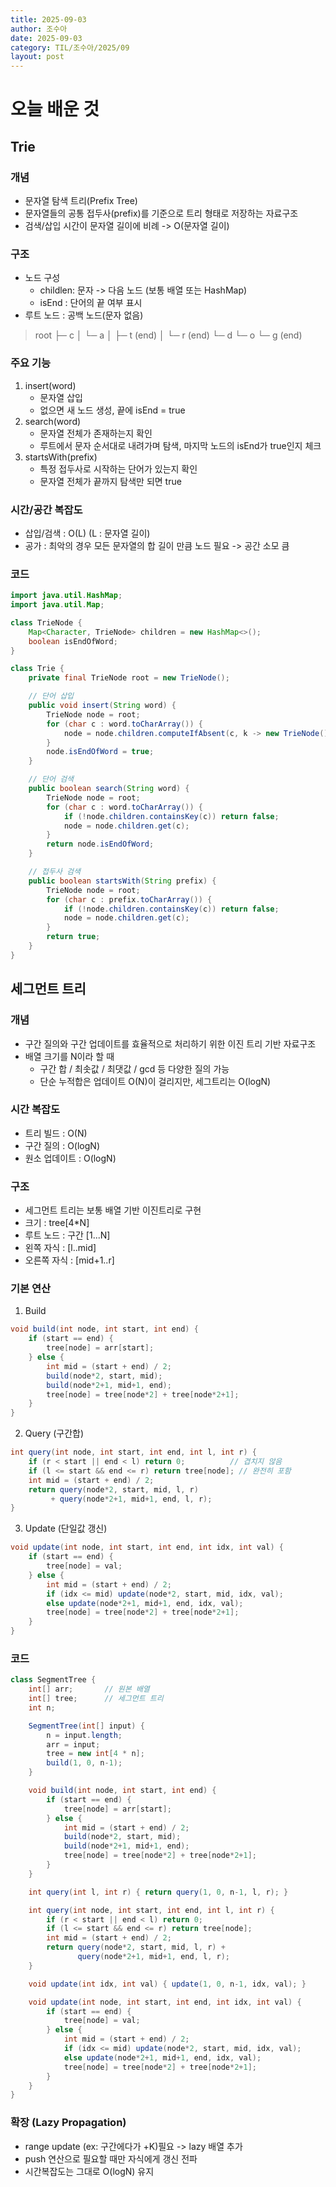 ```yaml
---
title: 2025-09-03
author: 조수아
date: 2025-09-03
category: TIL/조수아/2025/09
layout: post
---
```


# 오늘 배운 것

## Trie

### 개념
- 문자열 탐색 트리(Prefix Tree)
- 문자열들의 공통 접두사(prefix)를 기준으로 트리 형태로 저장하는 자료구조
- 검색/삽입 시간이 문자열 길이에 비례 -> O(문자열 길이)

### 구조
- 노드 구성
    - childlen: 문자 -> 다음 노드 (보통 배열 또는 HashMap)
    - isEnd : 단어의 끝 여부 표시
- 루트 노드 : 공백 노드(문자 없음)
> root
 ├─ c
 │   └─ a
 │       ├─ t (end)
 │       └─ r (end)
 └─ d
     └─ o
         └─ g (end)

### 주요 기능
1. insert(word)
   - 문자열 삽입
   - 없으면 새 노드 생성, 끝에 isEnd = true
2. search(word)
    - 문자열 전체가 존재하는지 확인
    - 루트에서 문자 순서대로 내려가며 탐색, 마지막 노드의 isEnd가 true인지 체크
3. startsWith(prefix)
    - 특정 접두사로 시작하는 단어가 있는지 확인
    - 문자열 전체가 끝까지 탐색만 되면 true
  
### 시간/공간 복잡도
- 삽입/검색 : O(L) (L : 문자열 길이)
- 공가 : 최악의 경우 모든 문자열의 합 길이 만큼 노드 필요 -> 공간 소모 큼

### 코드
```java
import java.util.HashMap;
import java.util.Map;

class TrieNode {
    Map<Character, TrieNode> children = new HashMap<>();
    boolean isEndOfWord;
}

class Trie {
    private final TrieNode root = new TrieNode();

    // 단어 삽입
    public void insert(String word) {
        TrieNode node = root;
        for (char c : word.toCharArray()) {
            node = node.children.computeIfAbsent(c, k -> new TrieNode());
        }
        node.isEndOfWord = true;
    }

    // 단어 검색
    public boolean search(String word) {
        TrieNode node = root;
        for (char c : word.toCharArray()) {
            if (!node.children.containsKey(c)) return false;
            node = node.children.get(c);
        }
        return node.isEndOfWord;
    }

    // 접두사 검색
    public boolean startsWith(String prefix) {
        TrieNode node = root;
        for (char c : prefix.toCharArray()) {
            if (!node.children.containsKey(c)) return false;
            node = node.children.get(c);
        }
        return true;
    }
}
```

## 세그먼트 트리

### 개념
- 구간 질의와 구간 업데이트를 효율적으로 처리하기 위한 이진 트리 기반 자료구조
- 배열 크기를 N이라 할 때
  - 구간 합 / 최솟값 / 최댓값 / gcd 등 다양한 질의 가능
  - 단순 누적합은 업데이트 O(N)이 걸리지만, 세그트리는 O(logN)
  
### 시간 복잡도
- 트리 빌드 : O(N)
- 구간 질의 : O(logN)
- 원소 업데이트 : O(logN)
  
### 구조
- 세그먼트 트리는 보통 배열 기반 이진트리로 구현
- 크기 : tree[4*N]
- 루트 노드 : 구간 [1...N]
- 왼쪽 자식 : [l..mid]
- 오른쪽 자식 : [mid+1..r]

### 기본 연산

1. Build
```java
void build(int node, int start, int end) {
    if (start == end) {
        tree[node] = arr[start];
    } else {
        int mid = (start + end) / 2;
        build(node*2, start, mid);
        build(node*2+1, mid+1, end);
        tree[node] = tree[node*2] + tree[node*2+1];
    }
}
```
2. Query (구간합)
```java
int query(int node, int start, int end, int l, int r) {
    if (r < start || end < l) return 0;          // 겹치지 않음
    if (l <= start && end <= r) return tree[node]; // 완전히 포함
    int mid = (start + end) / 2;
    return query(node*2, start, mid, l, r)
         + query(node*2+1, mid+1, end, l, r);
}

```
3. Update (단일값 갱신)
```java
void update(int node, int start, int end, int idx, int val) {
    if (start == end) {
        tree[node] = val;
    } else {
        int mid = (start + end) / 2;
        if (idx <= mid) update(node*2, start, mid, idx, val);
        else update(node*2+1, mid+1, end, idx, val);
        tree[node] = tree[node*2] + tree[node*2+1];
    }
}
```

### 코드
```java
class SegmentTree {
    int[] arr;       // 원본 배열
    int[] tree;      // 세그먼트 트리
    int n;

    SegmentTree(int[] input) {
        n = input.length;
        arr = input;
        tree = new int[4 * n];
        build(1, 0, n-1);
    }

    void build(int node, int start, int end) {
        if (start == end) {
            tree[node] = arr[start];
        } else {
            int mid = (start + end) / 2;
            build(node*2, start, mid);
            build(node*2+1, mid+1, end);
            tree[node] = tree[node*2] + tree[node*2+1];
        }
    }

    int query(int l, int r) { return query(1, 0, n-1, l, r); }

    int query(int node, int start, int end, int l, int r) {
        if (r < start || end < l) return 0;
        if (l <= start && end <= r) return tree[node];
        int mid = (start + end) / 2;
        return query(node*2, start, mid, l, r) +
               query(node*2+1, mid+1, end, l, r);
    }

    void update(int idx, int val) { update(1, 0, n-1, idx, val); }

    void update(int node, int start, int end, int idx, int val) {
        if (start == end) {
            tree[node] = val;
        } else {
            int mid = (start + end) / 2;
            if (idx <= mid) update(node*2, start, mid, idx, val);
            else update(node*2+1, mid+1, end, idx, val);
            tree[node] = tree[node*2] + tree[node*2+1];
        }
    }
}
```

### 확장 (Lazy Propagation)
- range update (ex: 구간에다가 +K)필요 -> lazy 배열 추가
- push 연산으로 필요할 때만 자식에게 갱신 전파
- 시간복잡도는 그대로 O(logN) 유지